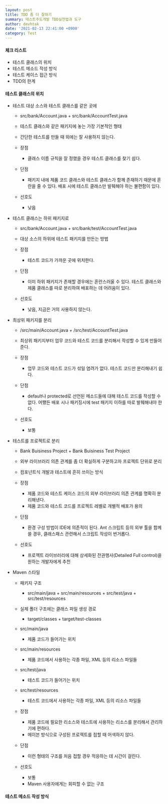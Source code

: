 ```yaml
---
layout: post
title: TDD 좀 더 잘하기
summary: 테스트주도개발 TDD실천법과 도구
author: devhtak
date: '2021-02-13 22:41:00 +0900'
category: Test
---
```


#### 체크 리스트

- 테스트 클래스의 위치
- 테스트 메소드 작성 방식
- 테스트 케이스 접근 방식
- TDD의 한계

#### 테스트 클래스의 위치

- 테스트 대상 소스와 테스트 클래스를 같은 곳에
  - src/bank/Account.java + src/bank/AccountTest.java
  - 테스트 클래스와 같은 패키지에 놓는 가장 기본적인 형태
  - 간단한 테스트를 만들 때 외에는 잘 사용하지 않는다.
  
  - 장점
    - 클래스 이름 규칙을 잘 정했을 경우 테스트 클래스를 찾기 쉽다.
  - 단점
    - 패키지 내에 제품 코드 클래스와 테스트 클래스가 함께 존재하기 때문에 혼란을 줄 수 있다. 배포 시에 테스트 클래스만 발췌해야 하는 불편함이 있다.
  - 선호도
    - 낮음
  
- 테스트 클래스는 하위 패키지로
  - src/bank/Account.java + src/bank/test/AccountTest.java
  - 대상 소스의 하위에 테스트 패키지를 만든는 방법
  
  - 장점
    - 테스트 코드가 가까운 곳에 위치한다.
  - 단점
    - 이미 하위 패키지가 존재할 경우에는 혼란스러울 수 있다. 테스트 클래스와 제품 클래스를 따로 분리하여 배포하는 데 어려움이 있다.
  - 선호도
    - 낮음, 지금은 거의 사용하지 않는다.
  
- 최상위 패키지를 분리
  - /src/main/Account.java + /src/test/AccountTest.java
  - 최상위 패키지부터 업무 코드와 테스트 코드를 분리해서 작성할 수 있게 만들어 준다.
  
  - 장점
    - 업무 코드와 테스트 코드가 섞일 염려가 없다. 테스트 코드만 분리해내기 쉽다.
  - 단점
    - default나 protected로 선언된 메소드들에 대해 테스트 코드를 작성할 수 없다. 어쨌든 배포 시나 패키징시에 test 패키지 이하를 따로 발췌해내야 한다.
  - 선호도
    - 보통
  
- 테스트를 프로젝트로 분리
  - Bank Buisiness Project + Bank Buisiness Test Project
  - 외부 라이브러리 의존 관계를 좀 더 확실하게 구분하고자 프로젝트 단위로 분리
  - 컴포넌트식 개발과 테스트에 흔히 쓰이는 방식
  
  - 장점
    - 제품 코드와 테스트 케이스 코드의 외부 라이브러리 의존 관계를 명확히 분리해낸다. 
    - 제품 코드와 테스트 코드를 프로젝트 레벨로 개별적 배포가 용의
  - 단점
    - 환경 구성 방법이 IDE에 의존적이 된다. Ant 스크립트 등의 외부 툴을 함께 쓸 경우, 클래스패스 관련해서 스크립트 작성이 번거롭다.
  - 선호도
    - 프로젝트 라이브러리에 대해 상세화된 전권행사(Detailed Full control)을 원하는 개발자에게 추천
  
- Maven 스타일
  - 패키지 구조
    - src/main/java + src/main/resources + src/test/java + src/test/resources
  - 실제 폴더 구조에는 클래스 파일 생성 경로
    - target/classes + target/test-classes
  
  - src/main/java
    - 제품 코드가 들어가는 위치
  - src/main/resources
    - 제품 코드에서 사용하는 각종 파일, XML 등의 리소스 파일들
  - src/test/java
    - 테스트 코드가 들어가는 위치
  - src/test/resources
    - 테스트 코드에서 사용하는 각종 파일, XML 등의 리소스 파일들
    
  - 장점
    - 제품 코드에 필요한 리소스와 테스트에 사용하는 리소스를 분리해서 관리하기에 편하다.
    - 메이븐 방식으로 구성된 프로젝트를 접할 때 어색하지 않다.
  - 단점
    - 이런 형태의 구조를 처음 접할 경우 적응하는 데 시간이 걸린다.
  - 선호도
    - 보통
    - Maven 사용자에게는 회피할 수 없는 구조
    
#### 테스트 메소드 작성 방식

